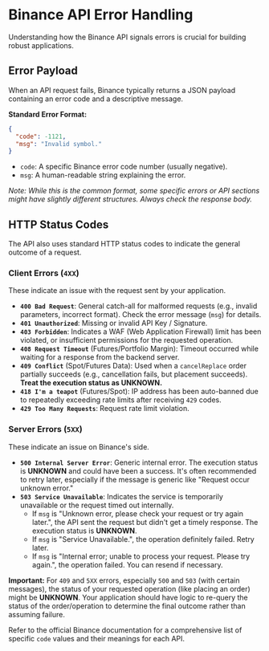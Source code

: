 # Binance API Error Handling

Understanding how the Binance API signals errors is crucial for building robust applications.

## Error Payload

When an API request fails, Binance typically returns a JSON payload containing an error code and a descriptive message.

**Standard Error Format:**

```json
{
  "code": -1121,
  "msg": "Invalid symbol."
}
```

*   `code`: A specific Binance error code number (usually negative).
*   `msg`: A human-readable string explaining the error.

*Note: While this is the common format, some specific errors or API sections might have slightly different structures. Always check the response body.* 

## HTTP Status Codes

The API also uses standard HTTP status codes to indicate the general outcome of a request.

### Client Errors (`4XX`)

These indicate an issue with the request sent by your application.

*   **`400 Bad Request`**: General catch-all for malformed requests (e.g., invalid parameters, incorrect format). Check the error message (`msg`) for details.
*   **`401 Unauthorized`**: Missing or invalid API Key / Signature.
*   **`403 Forbidden`**: Indicates a WAF (Web Application Firewall) limit has been violated, or insufficient permissions for the requested operation.
*   **`408 Request Timeout`** (Futures/Portfolio Margin): Timeout occurred while waiting for a response from the backend server.
*   **`409 Conflict`** (Spot/Futures Data): Used when a `cancelReplace` order partially succeeds (e.g., cancellation fails, but placement succeeds). **Treat the execution status as UNKNOWN.**
*   **`418 I'm a teapot`** (Futures/Spot): IP address has been auto-banned due to repeatedly exceeding rate limits after receiving `429` codes.
*   **`429 Too Many Requests`**: Request rate limit violation.

### Server Errors (`5XX`)

These indicate an issue on Binance's side.

*   **`500 Internal Server Error`**: Generic internal error. The execution status is **UNKNOWN** and could have been a success. It's often recommended to retry later, especially if the message is generic like "Request occur unknown error."
*   **`503 Service Unavailable`**: Indicates the service is temporarily unavailable or the request timed out internally.
    *   If `msg` is "Unknown error, please check your request or try again later.", the API sent the request but didn't get a timely response. The execution status is **UNKNOWN**.
    *   If `msg` is "Service Unavailable.", the operation definitely failed. Retry later.
    *   If `msg` is "Internal error; unable to process your request. Please try again.", the operation failed. You can resend if necessary.

**Important:** For `409` and `5XX` errors, especially `500` and `503` (with certain messages), the status of your requested operation (like placing an order) might be **UNKNOWN**. Your application should have logic to re-query the status of the order/operation to determine the final outcome rather than assuming failure.

Refer to the official Binance documentation for a comprehensive list of specific `code` values and their meanings for each API. 